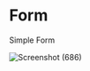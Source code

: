 # Form
Simple Form

![Screenshot (686)](https://github.com/user-attachments/assets/14ddba96-dda4-42e2-993b-01859a2b2adf)
